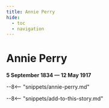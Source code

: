 ```yaml
---
title: Annie Perry
hide:
  - toc
  - navigation 
---
```


# Annie Perry

**5 September 1834 — 12 May 1917**

--8<-- "snippets/annie-perry.md"

--8<-- "snippets/add-to-this-story.md"